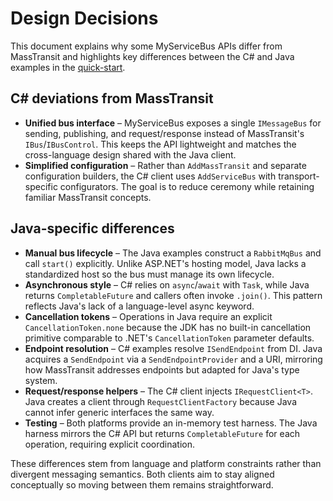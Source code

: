 # Design Decisions

This document explains why some MyServiceBus APIs differ from MassTransit and highlights key differences between the C# and Java examples in the [quick-start](quick-start.md).

## C# deviations from MassTransit

- **Unified bus interface** – MyServiceBus exposes a single `IMessageBus` for sending, publishing, and request/response instead of MassTransit's `IBus`/`IBusControl`. This keeps the API lightweight and matches the cross-language design shared with the Java client.
- **Simplified configuration** – Rather than `AddMassTransit` and separate configuration builders, the C# client uses `AddServiceBus` with transport-specific configurators. The goal is to reduce ceremony while retaining familiar MassTransit concepts.

## Java-specific differences

- **Manual bus lifecycle** – The Java examples construct a `RabbitMqBus` and call `start()` explicitly. Unlike ASP.NET's hosting model, Java lacks a standardized host so the bus must manage its own lifecycle.
- **Asynchronous style** – C# relies on `async`/`await` with `Task`, while Java returns `CompletableFuture` and callers often invoke `.join()`. This pattern reflects Java's lack of a language-level async keyword.
- **Cancellation tokens** – Operations in Java require an explicit `CancellationToken.none` because the JDK has no built-in cancellation primitive comparable to .NET's `CancellationToken` parameter defaults.
- **Endpoint resolution** – C# examples resolve `ISendEndpoint` from DI. Java acquires a `SendEndpoint` via a `SendEndpointProvider` and a URI, mirroring how MassTransit addresses endpoints but adapted for Java's type system.
- **Request/response helpers** – The C# client injects `IRequestClient<T>`. Java creates a client through `RequestClientFactory` because Java cannot infer generic interfaces the same way.
- **Testing** – Both platforms provide an in-memory test harness. The Java harness mirrors the C# API but returns `CompletableFuture` for each operation, requiring explicit coordination.

These differences stem from language and platform constraints rather than divergent messaging semantics. Both clients aim to stay aligned conceptually so moving between them remains straightforward.
